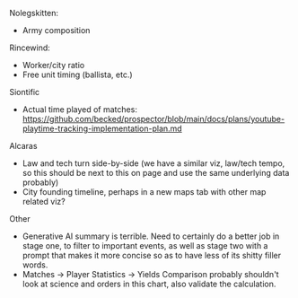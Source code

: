 Nolegskitten:
* Army composition

Rincewind:
* Worker/city ratio
* Free unit timing (ballista, etc.)

Siontific
* Actual time played of matches: https://github.com/becked/prospector/blob/main/docs/plans/youtube-playtime-tracking-implementation-plan.md 

Alcaras
* Law and tech turn side-by-side (we have a similar viz, law/tech tempo, so this should be next to this on page and use the same underlying data probably)
* City founding timeline, perhaps in a new maps tab with other map related viz?

Other
* Generative AI summary is terrible. Need to certainly do a better job in stage one, to filter to important events, as well as stage two with a prompt that makes it more concise so as to have less of its shitty filler words.
* Matches -> Player Statistics -> Yields Comparison probably shouldn't look at science and orders in this chart, also validate the calculation.
